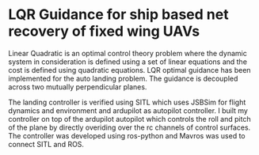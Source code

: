 # LQR Guidance for ship based net recovery of fixed wing UAVs
Linear Quadratic is an optimal control theory problem where the dynamic system in consideration is defined using a set of linear equations and the cost is defined using quadratic equations. LQR optimal guidance has been implemented for the auto landing problem. The guidance is decoupled across two mutually perpendicular planes. 

The landing controller is verified using SITL which uses JSBSim for flight dynamics and environment and ardupilot as autopilot controller. I built my controller on top of the ardupilot autopilot which controls the roll and pitch of the plane by directly overiding over the rc channels of control surfaces. The controller was developed using ros-python and Mavros was used to connect SITL and ROS. 
